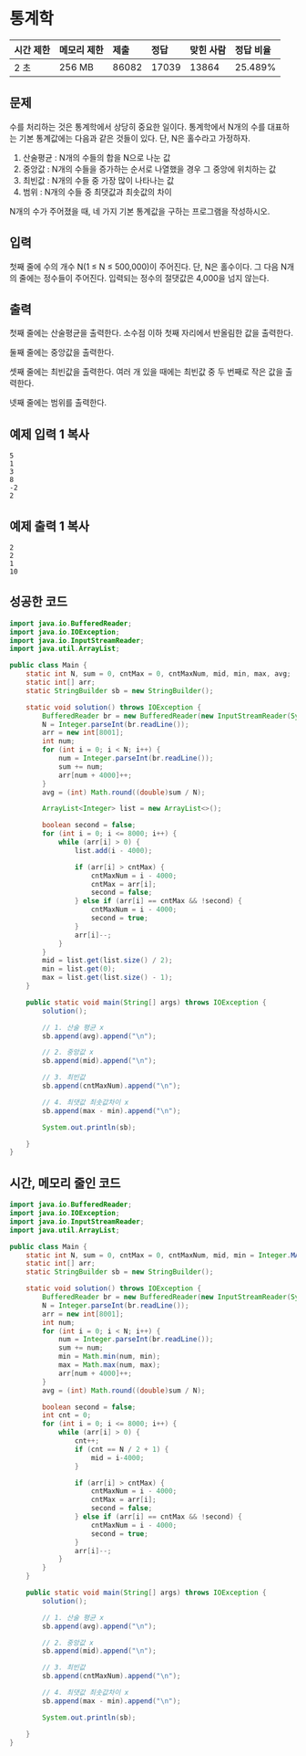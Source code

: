 # 통계학 

| 시간 제한 | 메모리 제한 | 제출  | 정답  | 맞힌 사람 | 정답 비율 |
| :-------- | :---------- | :---- | :---- | :-------- | :-------- |
| 2 초      | 256 MB      | 86082 | 17039 | 13864     | 25.489%   |

## 문제

수를 처리하는 것은 통계학에서 상당히 중요한 일이다. 통계학에서 N개의 수를 대표하는 기본 통계값에는 다음과 같은 것들이 있다. 단, N은 홀수라고 가정하자.

1. 산술평균 : N개의 수들의 합을 N으로 나눈 값
2. 중앙값 : N개의 수들을 증가하는 순서로 나열했을 경우 그 중앙에 위치하는 값
3. 최빈값 : N개의 수들 중 가장 많이 나타나는 값
4. 범위 : N개의 수들 중 최댓값과 최솟값의 차이

N개의 수가 주어졌을 때, 네 가지 기본 통계값을 구하는 프로그램을 작성하시오.

## 입력

첫째 줄에 수의 개수 N(1 ≤ N ≤ 500,000)이 주어진다. 단, N은 홀수이다. 그 다음 N개의 줄에는 정수들이 주어진다. 입력되는 정수의 절댓값은 4,000을 넘지 않는다.

## 출력

첫째 줄에는 산술평균을 출력한다. 소수점 이하 첫째 자리에서 반올림한 값을 출력한다.

둘째 줄에는 중앙값을 출력한다.

셋째 줄에는 최빈값을 출력한다. 여러 개 있을 때에는 최빈값 중 두 번째로 작은 값을 출력한다.

넷째 줄에는 범위를 출력한다.

## 예제 입력 1 복사

```
5
1
3
8
-2
2
```

## 예제 출력 1 복사

```
2
2
1
10
```



## 성공한 코드

~~~java
import java.io.BufferedReader;
import java.io.IOException;
import java.io.InputStreamReader;
import java.util.ArrayList;

public class Main {
    static int N, sum = 0, cntMax = 0, cntMaxNum, mid, min, max, avg;
    static int[] arr;
    static StringBuilder sb = new StringBuilder();

    static void solution() throws IOException {
        BufferedReader br = new BufferedReader(new InputStreamReader(System.in));
        N = Integer.parseInt(br.readLine());
        arr = new int[8001];
        int num;
        for (int i = 0; i < N; i++) {
            num = Integer.parseInt(br.readLine());
            sum += num;
            arr[num + 4000]++;
        }
        avg = (int) Math.round((double)sum / N);

        ArrayList<Integer> list = new ArrayList<>();

        boolean second = false;
        for (int i = 0; i <= 8000; i++) {
            while (arr[i] > 0) {
                list.add(i - 4000);

                if (arr[i] > cntMax) {
                    cntMaxNum = i - 4000;
                    cntMax = arr[i];
                    second = false;
                } else if (arr[i] == cntMax && !second) {
                    cntMaxNum = i - 4000;
                    second = true;
                }
                arr[i]--;
            }
        }
        mid = list.get(list.size() / 2);
        min = list.get(0);
        max = list.get(list.size() - 1);
    }

    public static void main(String[] args) throws IOException {
        solution();

        // 1. 산술 평균 x
        sb.append(avg).append("\n");

        // 2. 중앙값 x
        sb.append(mid).append("\n");

        // 3. 최빈값
        sb.append(cntMaxNum).append("\n");

        // 4. 최댓값 최솟값차이 x
        sb.append(max - min).append("\n");

        System.out.println(sb);

    }
}
~~~



## 시간, 메모리 줄인 코드

~~~java
import java.io.BufferedReader;
import java.io.IOException;
import java.io.InputStreamReader;
import java.util.ArrayList;

public class Main {
    static int N, sum = 0, cntMax = 0, cntMaxNum, mid, min = Integer.MAX_VALUE, max = Integer.MIN_VALUE, avg;
    static int[] arr;
    static StringBuilder sb = new StringBuilder();

    static void solution() throws IOException {
        BufferedReader br = new BufferedReader(new InputStreamReader(System.in));
        N = Integer.parseInt(br.readLine());
        arr = new int[8001];
        int num;
        for (int i = 0; i < N; i++) {
            num = Integer.parseInt(br.readLine());
            sum += num;
            min = Math.min(num, min);
            max = Math.max(num, max);
            arr[num + 4000]++;
        }
        avg = (int) Math.round((double)sum / N);

        boolean second = false;
        int cnt = 0;
        for (int i = 0; i <= 8000; i++) {
            while (arr[i] > 0) {
                cnt++;
                if (cnt == N / 2 + 1) {
                    mid = i-4000;
                }

                if (arr[i] > cntMax) {
                    cntMaxNum = i - 4000;
                    cntMax = arr[i];
                    second = false;
                } else if (arr[i] == cntMax && !second) {
                    cntMaxNum = i - 4000;
                    second = true;
                }
                arr[i]--;
            }
        }
    }

    public static void main(String[] args) throws IOException {
        solution();

        // 1. 산술 평균 x
        sb.append(avg).append("\n");

        // 2. 중앙값 x
        sb.append(mid).append("\n");

        // 3. 최빈값
        sb.append(cntMaxNum).append("\n");

        // 4. 최댓값 최솟값차이 x
        sb.append(max - min).append("\n");

        System.out.println(sb);

    }
}
~~~

